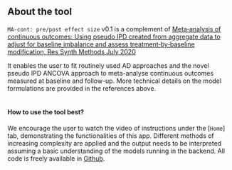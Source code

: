 
## About the tool

`MA-cont: pre/post effect size` v0.1 is a complement of [Meta‐analysis of continuous outcomes: Using pseudo IPD created from aggregate data to adjust for baseline imbalance and assess treatment‐by‐baseline modification, Res Synth Methods July 2020](https://doi.org/10.1002/jrsm.1434)

It enables the user to fit routinely used AD approaches and the novel pseudo IPD ANCOVA approach to meta-analyse continuous outcomes measured at baseline and follow-up.
More technical details on the model formulations are provided in the references above. 
<br>
<br>

#### How to use the tool best?

We encourage the user to watch the video of instructions under the [`Home`] tab, demonstrating the functionalities of this app. 
Different methods of increasing complexity are applied and the output needs to be interpreted assuming a basic understanding of the models running in the backend. All code is freely available in [Github](https://github.com/Katerina-Pap/MA-cont-shiny-app). 










